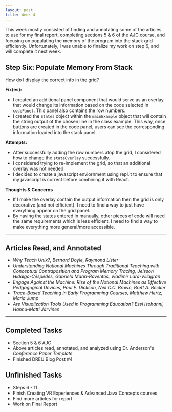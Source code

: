```yaml
---
layout: post
title: Week 4
---
```


This week mostly consisted of finding and annotating some of the articles to use for my final report, completing sections 5 & 6 of the AJC course, and focusing on populating the memory of the program into the stack grid efficiently. Unfortunately, I was unable to finalize my work on step 6, and will complete it next week.  

## Step Six: Populate Memory From Stack ##

How do I display the correct info in the grid?

**Fix(es):**
  - I created an additional panel component that would serve as an overlay that would change its information based on the code selected in `codePanel`. This panel also contains the row numbers. 
  - I created the `States` object within the `mainExample` object that will contain the string output of the chosen line in the class example. This way, once buttons are created in the code panel, users can see the corresponding information loaded into the stack panel.
 
 **Attempts:**
  - After successfully adding the row numbers atop the grid, I considered how to change the `stateOverlay` successfully. 
  - I considered trying to re-implement the grid, so that an additional overlay was not needed. 
  - I decided to create a javascript enviornment using repl.it to ensure that my javascript is correct before combining it with React. 
  
 **Thoughts & Concerns**
   - If I make the overlay contain the output information then the grid is only decorative (and not efficient). I need to find a way to just have everything appear on the grid panel. 
   - By having the states entered in manually, other pieces of code will need the same requirements which is less efficient. I need to find a way to make everything more general/more accessible. 
  
******

## Articles Read, and Annotated
- *Why Teach Unix?, Bernard Doyle, Raymond Lister*
- *Understanding Notional Machines Through Traditional Teaching with Conceptual Contraposition and Program Memory Tracing, Jeisson Hidalgo-Céspedes, Gabriela Marín-Raventós, Vladimir Lara-Villagrán*
- *Engage Against the Machine: Rise of the Notional Machines as Effective Pedgagogical Devices, Paul E. Dickson, Neil C.C. Brown, Brett A. Becker*
- *Trace-Based Teaching in Early Programming Courses, Matthew Hertz, Maria Jump*
- *Are Visualization Tools Used in Programming Education? Essi Isohanni, Hannu-Matti Järvinen*

******

## Completed Tasks
- Section 5 & 6 AJC
- Above articles read, annotated, and analyzed using Dr. Anderson's *Conference Paper Template*
- Finished DREU Blog Post #4

## Unfinished Tasks
- Steps 6 - 11
- Finish Creating VR Experiences & Advanced Java Concepts courses
- Find more articles for report
- Work on Final Report
